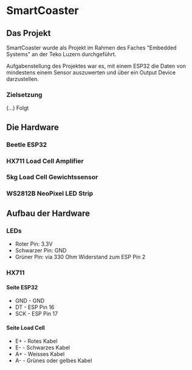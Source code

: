 # SmartCoaster

## Das Projekt

SmartCoaster wurde als Projekt im Rahmen des Faches "Embedded Systems" an der Teko Luzern durchgeführt.

Aufgabenstellung des Projektes war es, mit einem ESP32 die Daten von mindestens einem Sensor auszuwerten und
über ein Output Device darzustellen.

### Zielsetzung

(...) Folgt

## Die Hardware

### Beetle ESP32

### HX711 Load Cell Amplifier

### 5kg Load Cell Gewichtssensor

### WS2812B NeoPixel LED Strip

## Aufbau der Hardware

### LEDs

- Roter Pin: 3.3V
- Schwarzer Pin: GND
- Grüner Pin: via 330 Ohm Widerstand zum ESP Pin 2

### HX711

#### Seite ESP32

- GND - GND
- DT - ESP Pin 16
- SCK - ESP Pin 17

#### Seite Load Cell

- E+ - Rotes Kabel
- E- - Schwarzes Kabel
- A+ - Weisses Kabel
- A- - Grünes oder gelbes Kabel